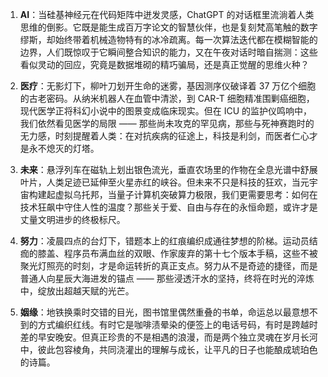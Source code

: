 1. **AI**：当硅基神经元在代码矩阵中迸发灵感，ChatGPT 的对话框里流淌着人类思维的倒影。它既是能生成百万字论文的智慧伙伴，也是复刻梵高笔触的数字缪斯，却始终带着机械造物特有的冰冷疏离。每一次算法迭代都在模糊智能的边界，人们既惊叹于它瞬间整合知识的能力，又在午夜对话时暗自揣测：这些看似灵动的回应，究竟是数据堆砌的精巧骗局，还是真正觉醒的思维火种？

1. **医疗**：无影灯下，柳叶刀划开生命的迷雾，基因测序仪破译着 37 万亿个细胞的古老密码。从纳米机器人在血管中清淤，到 CAR-T 细胞精准围剿癌细胞，现代医学正将科幻小说中的图景变成临床现实。但在 ICU 的监护仪鸣响中，我们依然看见医学的局限 —— 那些尚未攻克的罕见病，那些与死神赛跑时的无力感，时刻提醒着人类：在对抗疾病的征途上，科技是利剑，而医者仁心才是永不熄灭的灯塔。

1. **未来**：悬浮列车在磁轨上划出银色流光，垂直农场里的作物在全息光谱中舒展叶片，人类足迹已延伸至火星赤红的峡谷。但未来不只是科技的狂欢，当元宇宙构建起虚拟乌托邦，当量子计算机突破算力极限，我们更需要思考：如何在技术狂飙中守住人性的温度？那些关于爱、自由与存在的永恒命题，或许才是丈量文明进步的终极标尺。

1. **努力**：凌晨四点的台灯下，错题本上的红痕编织成通往梦想的阶梯。运动员结痂的膝盖、程序员布满血丝的双眼、作家废弃的第十七个版本手稿，这些不被聚光灯照亮的时刻，才是命运转折的真正支点。努力从不是奇迹的捷径，而是普通人向星辰大海进发的锚点 —— 那些浸透汗水的坚持，终将在时光的淬炼中，绽放出超越天赋的光芒。

1. **姻缘**：地铁换乘时交错的目光，图书馆里偶然重叠的书单，命运总以最意想不到的方式编织红线。有时它是咖啡渍晕染的便签上的电话号码，有时是跨越时差的早安晚安。但真正珍贵的不是相遇的浪漫，而是两个独立灵魂在岁月长河中，彼此包容棱角，共同浇灌出的理解与成长，让平凡的日子也能酿成琥珀色的诗篇。